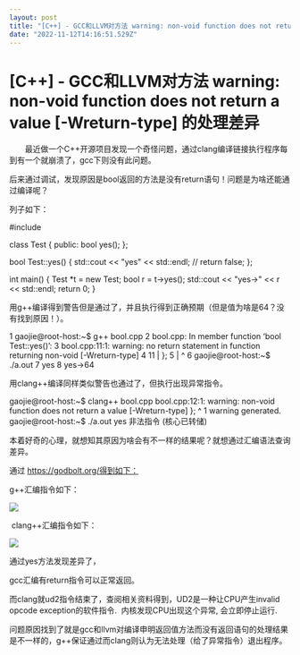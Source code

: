 ```yaml
---
layout: post
title: "[C++] - GCC和LLVM对方法 warning: non-void function does not return a value [-Wreturn-type] 的处理差异"
date: "2022-11-12T14:16:51.529Z"
---
```

\[C++\] - GCC和LLVM对方法 warning: non-void function does not return a value \[-Wreturn-type\] 的处理差异
================================================================================================

　　最近做一个C++开源项目发现一个奇怪问题，通过clang编译链接执行程序每到有一个就崩溃了，gcc下则没有此问题。

后来通过调试，发现原因是bool返回的方法是没有return语句！问题是为啥还能通过编译呢？

列子如下：

#include <iostream>

class Test {
public:
  bool yes();
};

bool Test::yes() {
  std::cout << "yes" << std::endl;
  // return false;
};

int main() {
  Test \*t = new Test;
  bool r = t->yes();
  std::cout << "yes->" << r << std::endl;
  return 0;
}

用g++编译得到警告但是通过了，并且执行得到正确预期（但是值为啥是64？没有找到原因！）。

1 gaojie@root-host:~$ g++ bool.cpp 
2 bool.cpp: In member function ‘bool Test::yes()’:
3 bool.cpp:11:1: warning: no return statement in function returning non-void \[-Wreturn-type\]
4    11 | };
5       | ^
6 gaojie@root-host:~$ ./a.out 
7 yes
8 yes->64

用clang++编译同样类似警告也通过了，但执行出现异常指令。

gaojie@root-host:~$ clang++ bool.cpp 
bool.cpp:12:1: warning: non-void function does not return a value \[-Wreturn-type\]
};
^
1 warning generated.
gaojie@root\-host:~$ ./a.out 
yes
非法指令 (核心已转储)

本着好奇的心理，就想知其原因为啥会有不一样的结果呢？就想通过汇编语法查询差异。

通过 https://godbolt.org/得到如下：

g++汇编指令如下：

![](https://img2022.cnblogs.com/blog/2422898/202211/2422898-20221112165030014-1669441307.png)

 clang++汇编指令如下：

![](https://img2022.cnblogs.com/blog/2422898/202211/2422898-20221112165142397-1633780787.png)

通过yes方法发现差异了，

gcc汇编有return指令可以正常返回。

而clang就ud2指令结束了，查阅相关资料得到，UD2是一种让CPU产生invalid opcode exception的软件指令.  内核发现CPU出现这个异常, 会立即停止运行.

问题原因找到了就是gcc和llvm对编译申明返回值方法而没有返回语句的处理结果是不一样的，g++保证通过而clang则认为无法处理（给了异常指令）退出程序。